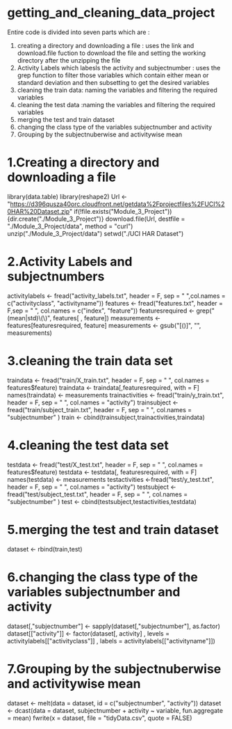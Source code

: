 # getting_and_cleaning_data_project
Entire code is divided into seven parts which are :
1. creating a directory and downloading a file : uses the link and download.file fuction to download the file and setting the working        directory after the unzipping the file
2. Activity Labels which labesls the activity and subjectnumber : uses the grep function to filter those variables which contain either      mean or standard deviation and then subsetting to get the desired variables
3. cleaning the train data: naming the variables and filtering the required variables
4. cleaning the test data :naming the variables and filtering the required variables
5. merging the test and train dataset 
6. changing the class type of the variables subjectnumber and activity
7. Grouping by the subjectnuberwise and activitywise mean  



# 1.Creating a directory and downloading a file 
library(data.table)
library(reshape2)
Url <- "https://d396qusza40orc.cloudfront.net/getdata%2Fprojectfiles%2FUCI%20HAR%20Dataset.zip"
if(!file.exists("Module_3_Project")){dir.create("./Module_3_Project")}
download.file(Url, destfile = "./Module_3_Project/data", method = "curl")
unzip("./Module_3_Project/data")
setwd("./UCI HAR Dataset")

# 2.Activity Labels and subjectnumbers
activitylabels <- fread("activity_labels.txt", header = F, sep = " ",col.names = c("activityclass", "activityname"))
features <- fread("features.txt", header = F,sep = " ", col.names = c("index", "feature"))
featuresrequired <- grep("(mean|std)\\(\\)", features[ , feature])
measurements <- features[featuresrequired, feature]
measurements <- gsub("[()]", "", measurements)

# 3.cleaning the train data set
traindata <- fread("train/X_train.txt", header = F, sep = " ", col.names = features$feature)
traindata <- traindata[,featuresrequired, with = F]
names(traindata) <- measurements
trainactivities <- fread("train/y_train.txt", header = F, sep = " ", col.names = "activity")
trainsubject <- fread("train/subject_train.txt", header = F, sep = " ", col.names = "subjectnumber" )
train <- cbind(trainsubject,trainactivities,traindata)

# 4.cleaning the test data set
testdata <- fread("test/X_test.txt", header = F, sep = " ", col.names = features$feature)
testdata <- testdata[, featuresrequired, with = F]
names(testdata) <- measurements
testactivities <-fread("test/y_test.txt", header = F, sep = " ", col.names = "activity")
testsubject <- fread("test/subject_test.txt", header = F, sep = " ", col.names = "subjectnumber" )
test <- cbind(testsubject,testactivities,testdata)

# 5.merging the test and train dataset 
dataset <- rbind(train,test)

# 6.changing the class type of the variables subjectnumber and activity
dataset[,"subjectnumber"] <- sapply(dataset[,"subjectnumber"], as.factor)
dataset[["activity"]] <- factor(dataset[, activity]
                                 , levels = activitylabels[["activityclass"]]
                                 , labels = activitylabels[["activityname"]])

# 7.Grouping by the subjectnuberwise and activitywise mean     
dataset <- melt(data = dataset, id = c("subjectnumber", "activity"))
dataset <- dcast(data = dataset, subjectnumber + activity ~ variable, fun.aggregate = mean)
fwrite(x = dataset, file = "tidyData.csv", quote = FALSE)
